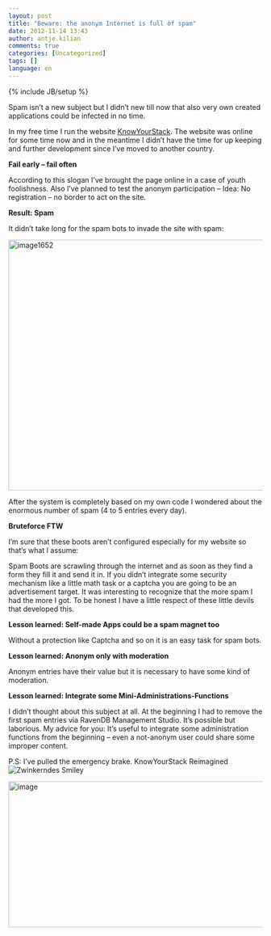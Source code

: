 ```yaml
---
layout: post
title: "Beware: the anonym Internet is full of spam"
date: 2012-11-14 13:43
author: antje.kilian
comments: true
categories: [Uncategorized]
tags: []
language: en
---
```

{% include JB/setup %}
&nbsp;

<strong> </strong>

Spam isn’t a new subject but I didn’t new till now that also very own created applications could be infected in no time.

In my free time I run the website <a href="http://knowyourstack.com/">KnowYourStack</a>. The website was online for some time now and in the meantime I didn’t have the time for up keeping and further development since I’ve moved to another country.

<strong>Fail early – fail often</strong>

<strong> </strong>

According to this slogan I’ve brought the page online in a case of youth foolishness. Also I’ve planned to test the anonym participation – Idea: No registration – no border to act on the site.

<strong>Result: Spam</strong>

<strong> </strong>

It didn’t take long for the spam bots to invade the site with spam:

<a href="http://code-inside.de/blog-in/wp-content/uploads/image1652.png"><img style="background-image: none; padding-left: 0px; padding-right: 0px; display: inline; padding-top: 0px; border: 0px;" title="image1652" src="http://code-inside.de/blog-in/wp-content/uploads/image1652_thumb.png" border="0" alt="image1652" width="516" height="496" /></a>

After the system is completely based on my own code I wondered about the enormous number of spam (4 to 5 entries every day).

<strong> </strong>

<strong>Bruteforce FTW</strong>

<strong> </strong>

I’m sure that these boots aren’t configured especially for my website so that’s what I assume:

Spam Boots are scrawling through the internet and as soon as they find a form they fill it and send it in. If you didn’t integrate some security mechanism like a little math task or a captcha you are going to be an advertisement target. It was interesting to recognize that the more spam I had the more I got. To be honest I have a little respect of these little devils that developed this.

<strong>Lesson learned: Self-made Apps could be a spam magnet too </strong>

Without a protection like Captcha and so on it is an easy task for spam bots.

<strong>Lesson learned: Anonym only with moderation</strong>

<strong> </strong>

Anonym entries have their value but it is necessary to have some kind of moderation.

<strong>Lesson learned: Integrate some Mini-Administrations-Functions </strong>

I didn’t thought about this subject at all. At the beginning I had to remove the first spam entries via RavenDB Management Studio. It’s possible but laborious. My advice for you: It’s useful to integrate some administration functions from the beginning – even a not-anonym user could share some improper content.

P.S: I’ve pulled the emergency brake. KnowYourStack Reimagined <img class="wlEmoticon wlEmoticon-winkingsmile" style="border-style: none;" src="http://code-inside.de/blog-in/wp-content/uploads/wlEmoticon-winkingsmile46.png" alt="Zwinkerndes Smiley" />

<a href="http://code-inside.de/blog-in/wp-content/uploads/image164.png"><img style="background-image: none; padding-left: 0px; padding-right: 0px; display: inline; padding-top: 0px; border: 0px;" title="image" src="http://code-inside.de/blog-in/wp-content/uploads/image_thumb72.png" border="0" alt="image" width="559" height="289" /></a>
